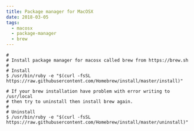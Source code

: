 ```yaml
---
title: Package manager for MacOSX
date: 2018-03-05
tags:
  - macosx
  - package-manager
  - brew
---
```


    #
    # Install package manager for macosx called brew from https://brew.sh
    #
    # Install
    $ /usr/bin/ruby -e "$(curl -fsSL https://raw.githubusercontent.com/Homebrew/install/master/install)"

    # If your brew installation have problem with error writing to /usr/local
    # then try to uninstall then install brew again.
    #
    # Uninstall
    $ /usr/bin/ruby -e "$(curl -fsSL https://raw.githubusercontent.com/Homebrew/install/master/uninstall)"
